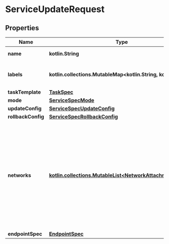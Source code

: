 
# ServiceUpdateRequest

## Properties
Name | Type | Description | Notes
------------ | ------------- | ------------- | -------------
**name** | **kotlin.String** | Name of the service. |  [optional]
**labels** | **kotlin.collections.MutableMap&lt;kotlin.String, kotlin.String&gt;** | User-defined key/value metadata. |  [optional]
**taskTemplate** | [**TaskSpec**](TaskSpec.md) |  |  [optional]
**mode** | [**ServiceSpecMode**](ServiceSpecMode.md) |  |  [optional]
**updateConfig** | [**ServiceSpecUpdateConfig**](ServiceSpecUpdateConfig.md) |  |  [optional]
**rollbackConfig** | [**ServiceSpecRollbackConfig**](ServiceSpecRollbackConfig.md) |  |  [optional]
**networks** | [**kotlin.collections.MutableList&lt;NetworkAttachmentConfig&gt;**](NetworkAttachmentConfig.md) | Specifies which networks the service should attach to.  Deprecated: This field is deprecated since v1.44. The Networks field in TaskSpec should be used instead.  |  [optional]
**endpointSpec** | [**EndpointSpec**](EndpointSpec.md) |  |  [optional]



